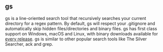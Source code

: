 gs
------------
gs is a line-oriented search tool that recursively searches your current
directory for a regex pattern. By default, gs will respect your .gitignore
and automatically skip hidden files/directories and binary files. gs
has first class support on Windows, macOS and Linux, with binary downloads
available for [every release](https://github.com/BurntSushi/gs/releases).
gs is similar to other popular search tools like The Silver Searcher, ack
and grep.
